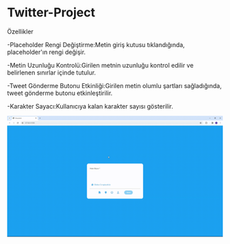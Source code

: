 <h1>Twitter-Project</h1>


Özellikler

-Placeholder Rengi Değiştirme:Metin giriş kutusu tıklandığında, placeholder'ın rengi değişir.

-Metin Uzunluğu Kontrolü:Girilen metnin uzunluğu kontrol edilir ve belirlenen sınırlar içinde tutulur.

-Tweet Gönderme Butonu Etkinliği:Girilen metin olumlu şartları sağladığında, tweet gönderme butonu etkinleştirilir.

-Karakter Sayacı:Kullanıcıya kalan karakter sayısı gösterilir.



<img src="twitter.gif"/>